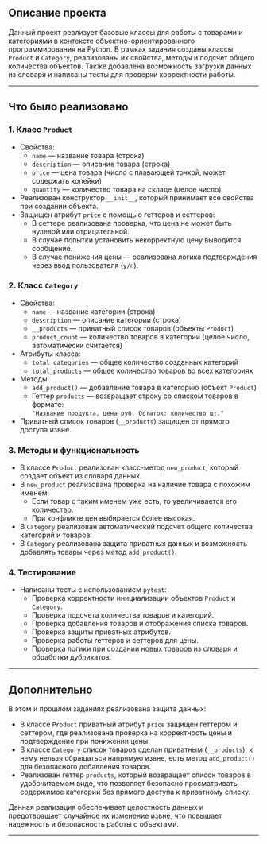## Описание проекта

Данный проект реализует базовые классы для работы с товарами и категориями в контексте объектно-ориентированного программирования на Python. В рамках задания созданы классы `Product` и `Category`, реализованы их свойства, методы и подсчет общего количества объектов. Также добавлена возможность загрузки данных из словаря и написаны тесты для проверки корректности работы.

---

## Что было реализовано

### 1. Класс `Product`

- Свойства:
  - `name` — название товара (строка)
  - `description` — описание товара (строка)
  - `price` — цена товара (число с плавающей точкой, может содержать копейки)
  - `quantity` — количество товара на складе (целое число)
- Реализован конструктор `__init__`, который принимает все свойства при создании объекта.
- Защищен атрибут `price` с помощью геттеров и сеттеров:
  - В сеттере реализована проверка, что цена не может быть нулевой или отрицательной.
  - В случае попытки установить некорректную цену выводится сообщение.
  - В случае понижения цены — реализована логика подтверждения через ввод пользователя (`y/n`).

### 2. Класс `Category`

- Свойства:
  - `name` — название категории (строка)
  - `description` — описание категории (строка)
  - `__products` — приватный список товаров (объекты `Product`)
  - `product_count` — количество товаров в категории (целое число, автоматически считается)
- Атрибуты класса:
  - `total_categories` — общее количество созданных категорий
  - `total_products` — общее количество товаров во всех категориях
- Методы:
  - `add_product()` — добавление товара в категорию (объект `Product`)
  - Геттер `products` — возвращает строку со списком товаров в формате:  
    `"Название продукта, цена руб. Остаток: количество шт."`
- Приватный список товаров (`__products`) защищен от прямого доступа извне.

### 3. Методы и функциональность

- В классе `Product` реализован класс-метод `new_product`, который создает объект из словаря данных.
- В `new_product` реализована проверка на наличие товара с похожим именем:
  - Если товар с таким именем уже есть, то увеличивается его количество.
  - При конфликте цен выбирается более высокая.
- В `Category` реализован автоматический подсчет общего количества категорий и товаров.
- В `Category` реализована защита приватных данных и возможность добавлять товары через метод `add_product()`.

### 4. Тестирование

- Написаны тесты с использованием `pytest`:
  - Проверка корректности инициализации объектов `Product` и `Category`.
  - Проверка подсчета количества товаров и категорий.
  - Проверка добавления товаров и отображения списка товаров.
  - Проверка защиты приватных атрибутов.
  - Проверка работы геттеров и сеттеров для цены.
  - Проверка логики при создании новых товаров из словаря и обработки дубликатов.

---

## Дополнительно

В этом и прошлом заданиях реализована защита данных:  
- В классе `Product` приватный атрибут `price` защищен геттером и сеттером, где реализована проверка на корректность цены и подтверждение при понижении цены.  
- В классе `Category` список товаров сделан приватным (`__products`), к нему нельзя обращаться напрямую извне, есть метод `add_product()` для безопасного добавления товаров.  
- Реализован геттер `products`, который возвращает список товаров в удобочитаемом виде, что позволяет безопасно просматривать содержимое категории без прямого доступа к приватному списку.

Данная реализация обеспечивает целостность данных и предотвращает случайное их изменение извне, что повышает надежность и безопасность работы с объектами.

---
